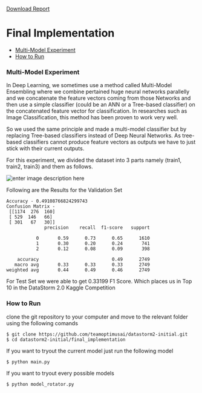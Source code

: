 [Download Report](https://github.com/teamoptimusai/datastorm2-initial/raw/master/DataStorm2.0-InitialRound-Report.pdf)
# Final Implementation

 - [Multi-Model Experiment](https://github.com/teamoptimusai/datastorm2-initial#multi-model-experiment)
 - [How to Run](https://github.com/teamoptimusai/datastorm2-initial#how-to-run)

### Multi-Model Experiment
In Deep Learning, we sometimes use a method called Multi-Model Ensembling where we combine pertained huge neural networks parallelly and we concatenate the feature vectors coming from those Networks and then use a simple classifier (could be an ANN or a Tree-based classifier) on the concatenated feature vector for classification. In researches such as Image Classification, this method has been proven to work very well.

So we used the same principle and made a multi-model classifier but by replacing Tree-based classifiers instead of Deep Neural Networks. As tree-based classifiers cannot produce feature vectors as outputs we have to just stick with their current outputs.

  

For this experiment, we divided the dataset into 3 parts namely (train1, train2, train3) and them as follows.

![enter image description here](https://i.ibb.co/RDsst9F/Data-Storm2-0-Initial-Round-Report-2.png)

Following are the Results for the Validation Set

    Accuracy - 0.49108766824299743
    Confusion Matrix - 
     [[1174  276  160]
     [ 529  146   66]
     [ 301   67   30]]
                  precision    recall  f1-score   support
    
               0       0.59      0.73      0.65      1610
               1       0.30      0.20      0.24       741
               2       0.12      0.08      0.09       398
    
        accuracy                           0.49      2749
       macro avg       0.33      0.33      0.33      2749
    weighted avg       0.44      0.49      0.46      2749

For Test Set we were able to get 0.33199 F1 Score. Which places us in Top 10 in the DataStorm 2.0 Kaggle Competition

### How to Run
clone the git repository to your computer and move to the relevant folder using the following comands

    $ git clone https://github.com/teamoptimusai/datastorm2-initial.git
    $ cd datastorm2-initial/final_implementation
If you want to tryout the current model just run the following model

    $ python main.py
If you want to tryout every possible models 

    $ python model_rotator.py

